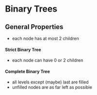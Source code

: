 # Binary Trees

## General Properties

- each node has at most 2 children

#### Strict Binary Tree
- each node can have 0 or 2 children

#### Complete Binary Tree
- all levels except (maybe) last are filled
- unfilled nodes are as far left as possible